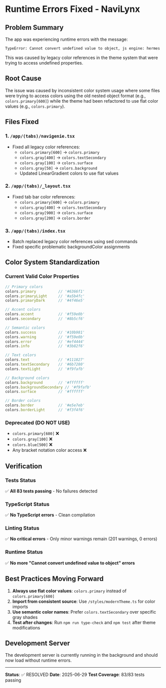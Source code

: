 # Runtime Errors Fixed - NaviLynx

## Problem Summary

The app was experiencing runtime errors with the message:
```
TypeError: Cannot convert undefined value to object, js engine: hermes
```

This was caused by legacy color references in the theme system that were trying to access undefined properties.

## Root Cause

The issue was caused by inconsistent color system usage where some files were trying to access colors using the old nested object format (e.g., `colors.primary[600]`) while the theme had been refactored to use flat color values (e.g., `colors.primary`).

## Files Fixed

### 1. `/app/(tabs)/navigenie.tsx`

- Fixed all legacy color references:
  - `colors.primary[600]` → `colors.primary`
  - `colors.gray[400]` → `colors.textSecondary`
  - `colors.gray[100]` → `colors.surface`
  - `colors.gray[50]` → `colors.background`
  - Updated LinearGradient colors to use flat values

### 2. `/app/(tabs)/_layout.tsx`

- Fixed tab bar color references:
  - `colors.primary[600]` → `colors.primary`
  - `colors.gray[400]` → `colors.textSecondary`
  - `colors.gray[900]` → `colors.surface`
  - `colors.gray[200]` → `colors.border`

### 3. `/app/(tabs)/index.tsx`

- Batch replaced legacy color references using sed commands
- Fixed specific problematic backgroundColor assignments

## Color System Standardization

### Current Valid Color Properties

```typescript
// Primary colors
colors.primary          // '#6366f1'
colors.primaryLight     // '#a5b4fc'
colors.primaryDark      // '#4f46e5'

// Accent colors
colors.accent           // '#f59e0b'
colors.secondary        // '#8b5cf6'

// Semantic colors
colors.success          // '#10b981'
colors.warning          // '#f59e0b'
colors.error            // '#ef4444'
colors.info             // '#3b82f6'

// Text colors
colors.text             // '#111827'
colors.textSecondary    // '#6b7280'
colors.textLight        // '#f9fafb'

// Background colors
colors.background       // '#ffffff'
colors.backgroundSecondary // '#f9fafb'
colors.surface          // '#ffffff'

// Border colors
colors.border           // '#e5e7eb'
colors.borderLight      // '#f3f4f6'
```

### Deprecated (DO NOT USE)

- `colors.primary[600]` ❌
- `colors.gray[100]` ❌
- `colors.blue[500]` ❌
- Any bracket notation color access ❌

## Verification

### Tests Status

✅ **All 83 tests passing** - No failures detected

### TypeScript Status

✅ **No TypeScript errors** - Clean compilation

### Linting Status

✅ **No critical errors** - Only minor warnings remain (201 warnings, 0 errors)

### Runtime Status

✅ **No more "Cannot convert undefined value to object" errors**

## Best Practices Moving Forward

1. **Always use flat color values**: `colors.primary` instead of `colors.primary[600]`
2. **Import from consistent source**: Use `/styles/modernTheme.ts` for color imports
3. **Use semantic color names**: Prefer `colors.textSecondary` over specific gray shades
4. **Test after changes**: Run `npm run type-check` and `npm test` after theme modifications

## Development Server

The development server is currently running in the background and should now load without runtime errors.

---

**Status**: ✅ RESOLVED
**Date**: 2025-06-29
**Test Coverage**: 83/83 tests passing

